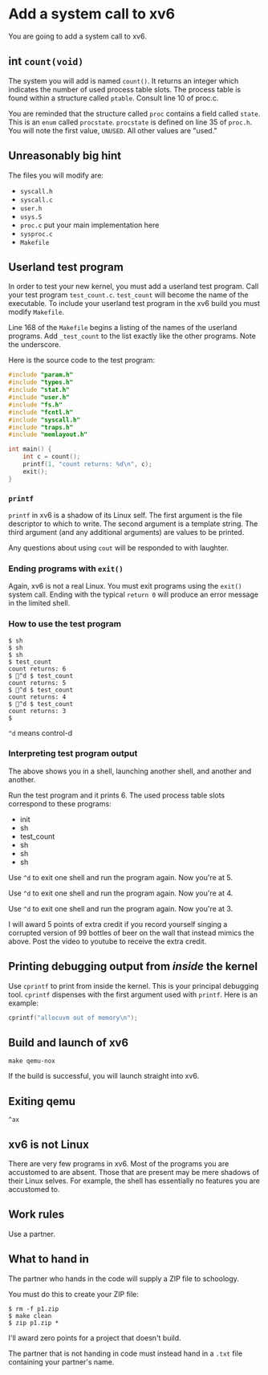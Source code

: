 # Add a system call to xv6

You are going to add a system call to xv6.

## int `count(void)`

The system you will add is named `count()`. It returns an integer which indicates the number of used process table slots. The process table is found within a structure called `ptable`. Consult line 10 of proc.c.

You are reminded that the structure called `proc` contains a field called `state`. This is an `enum` called `procstate`. `procstate` is defined on line 35 of `proc.h`. You will note the first value, `UNUSED`. All other values are "used."

## Unreasonably big hint

The files you will modify are:

* `syscall.h`
* `syscall.c`
* `user.h`
* `usys.S`
* `proc.c` put your main implementation here
* `sysproc.c`
* `Makefile`

## Userland test program

In order to test your new kernel, you must add a userland test program. Call your test program `test_count.c`. `test_count` will become the name of the executable. To include your userland test program in the xv6 build you must modify `Makefile`.

Line 168 of the `Makefile` begins a listing of the names of the userland programs. Add `_test_count` to the list exactly like the other programs. Note the underscore.

Here is the source code to the test program:

```c
#include "param.h"
#include "types.h"
#include "stat.h"
#include "user.h"
#include "fs.h"
#include "fcntl.h"
#include "syscall.h"
#include "traps.h"
#include "memlayout.h"

int main() {
    int c = count();
    printf(1, "count returns: %d\n", c);
    exit();
}
```

### `printf`

`printf` in xv6 is a shadow of its Linux self. The first argument is the file descriptor to which to write. The second argument is a template string. The third argument (and any additional arguments) are values to be printed.

Any questions about using `cout` will be responded to with laughter.

### Ending programs with `exit()`

Again, xv6 is not a real Linux. You must exit programs using the `exit()` system call. Ending with the typical `return 0` will produce an error message in the limited shell.

### How to use the test program

```text
$ sh
$ sh
$ sh
$ test_count
count returns: 6
$ ^d $ test_count
count returns: 5
$ ^d $ test_count
count returns: 4
$ ^d $ test_count
count returns: 3
$
```

`^d` means control-d

### Interpreting test program output

The above shows you in a shell, launching another shell, and another and another.

Run the test program and it prints 6. The used process table slots correspond to these programs:

* init
* sh
* test_count
* sh
* sh
* sh

Use `^d` to exit one shell and run the program again. Now you're at 5.

Use `^d` to exit one shell and run the program again. Now you're at 4.

Use `^d` to exit one shell and run the program again. Now you're at 3.

I will award 5 points of extra credit if you record yourself singing a corrupted version of 99 bottles of beer on the wall that instead mimics the above. Post the video to youtube to receive the extra credit.

## Printing debugging output from *inside* the kernel

Use `cprintf` to print from inside the kernel. This is your principal debugging tool. `cprintf` dispenses with the first argument used with `printf`. Here is an example:

```c
cprintf("allocuvm out of memory\n");
```

## Build and launch of xv6

```text
make qemu-nox
```

If the build is successful, you will launch straight into xv6.

## Exiting qemu

```text
^ax
```

## xv6 is **not** Linux

There are very few programs in xv6. Most of the programs you are accustomed to are absent. Those that are present may be mere shadows of their Linux selves. For example, the shell has essentially no features you are accustomed to.

## Work rules

Use a partner.

## What to hand in

The partner who hands in the code will supply a ZIP file to schoology.

You must do this to create your ZIP file:

```text
$ rm -f p1.zip
$ make clean
$ zip p1.zip *
```

I'll award zero points for a project that doesn't build.

The partner that is not handing in code must instead hand in a `.txt` file containing your partner's name.
